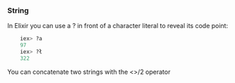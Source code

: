 ### String

In Elixir you can use a ? in front of a character literal to reveal its code point:

```elixir
    iex> ?a
    97
    iex> ?ł
    322
```

You can concatenate two strings with the <>/2 operator
